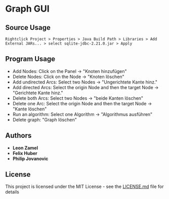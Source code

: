 # Graph GUI

## Source Usage

```
Rightclick Project > Properties > Java Build Path > Libraries > Add External JARs... > select sqlite-jdbc-2.21.0.jar > Apply
```
## Program Usage

- Add Nodes: Click on the Panel -> "Knoten hinzufügen"
- Delete Nodes: Click on the Node -> "Knoten löschen"
- Add undirected Arcs: Select two Nodes -> "Ungerichtete Kante hinz."
- Add directed Arcs: Select the origin Node and then the target Node -> "Gerichtete Kante hinz."
- Delete both Arcs: Select two Nodes -> "beide Kanten löschen"
- Delete one Arc: Select the origin Node and then the target Node -> "Kante löschen"
- Run an algorithm: Select one Algorithm -> "Algorithmus ausführen"
- Delete graph: "Graph löschen"

## Authors

* **Leon Zamel**
* **Felix Huber**
* **Philip Jovanovic** 

## License

This project is licensed under the MIT License - see the [LICENSE.md](LICENSE.md) file for details
